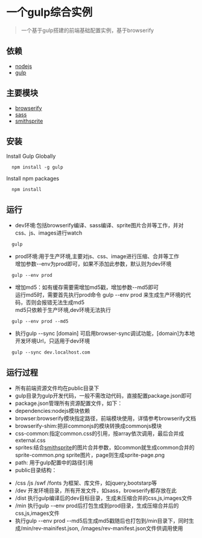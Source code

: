 一个gulp综合实例
==================================

> 一个基于gulp搭建的前端基础配置实例，基于browserify

## 依赖
- [nodejs](https://nodejs.org/)
- [gulp](https://www.npmjs.com/package/gulp)

## 主要模块
- [browserify](https://www.npmjs.com/package/browserify)
- [sass](https://www.npmjs.com/package/gulp-sass)
- [smithsprite](https://www.npmjs.com/package/gulp.spritesmith)

## 安装
Install Gulp Globally
```
  npm install -g gulp
```
Install npm packages
```
  npm install
```

## 运行
- dev环境:包括browserify编译、sass编译、sprite图片合并等工作，并对css、js、images进行watch
```
  gulp
```

- prod环境:用于生产环境,主要对js、css、image进行压缩、合并等工作  
增加参数--env为prod即可，如果不添加此参数，默认则为dev环境
```
  gulp --env prod
```

- 增加md5：如有缓存需要需增加md5戳，增加参数--md5即可  
运行md5时，需要首先执行prod命令 gulp --env prod 来生成生产环境的代码，否则会报错无法生成md5  
md5只依赖于生产环境,dev环境无法执行
```
  gulp --env prod --md5
```

- 执行gulp --sync [domain] 可启用browser-sync调试功能，[domain]为本地开发环境Url，只适用于dev环境
```
  gulp --sync dev.localhost.com
```

## 运行过程
* 所有前端资源文件均在public目录下
* gulp目录为gulp开发代码，一般不需改动代码，直接配置package.json即可
* package.json管理所有资源配置文件，如下：
* dependencies:nodejs模块依赖
* browser:browserify模块指定路径，前端模块使用，详情参考browserify文档
* browserify-shim:把非commonjs的模块转换成commonjs模块
* css-common:指定common.css的引用，按array依次调用，最后合并成external.css
* sprites:结合[smithsprite](https://www.npmjs.com/package/gulp.spritesmith)的图片合并参数，如common就生成common合并的sprite-common.png sprite图片，page则生成sprite-page.png
* path: 用于gulp配置中的路径引用
* public目录结构：
- /css /js /swf /fonts 为框架、库文件，如jquery,bootstarp等
- /dev 开发环境目录，所有开发文件，如sass，browserify都存放在此
- /dist 执行gulp编译后的dev目标目录，生成未压缩合并的css,js,images文件
- /min 执行gulp --env prod后打包生成到prod目录，生成压缩合并后的css,js,images文件
- 执行gulp --env prod --md5后生成md5戳随后也打包到/min目录下，同时生成/min/rev-mainifest.json, /images/rev-manifest.json文件供调用使用
